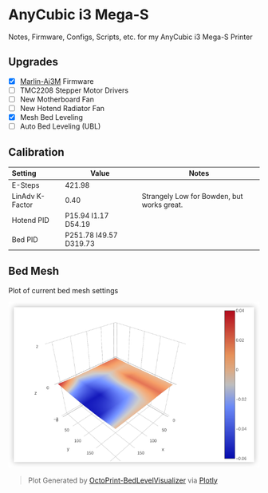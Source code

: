 # AnyCubic i3 Mega-S

Notes, Firmware, Configs, Scripts, etc. for my AnyCubic i3 Mega-S Printer

## Upgrades

- [x] [Marlin-Ai3M](./Firmware/Marlin-Ai3M) Firmware
- [ ] TMC2208 Stepper Motor Drivers
- [ ] New Motherboard Fan
- [ ] New Hotend Radiator Fan
- [x] Mesh Bed Leveling
- [ ] Auto Bed Leveling (UBL)

## Calibration

| Setting         | Value                           | Notes                                      |
| :-------------- | ------------------------------- | ------------------------------------------ |
| E-Steps         | 421.98                          |                                            |
| LinAdv K-Factor | 0.40                            | Strangely Low for Bowden, but works great. |
| Hotend PID      | P15.94 I1.17 D54.19             |                                            |
| Bed PID         | P251.78 I49.57 D319.73          |                                            |


## Bed Mesh

Plot of current bed mesh settings

![bedmesh](./Images/bedmeshplot.png)
> Plot Generated by [OctoPrint-BedLevelVisualizer](https://github.com/jneilliii/OctoPrint-BedLevelVisualizer) via [Plotly](https://plot.ly/)